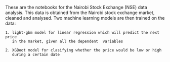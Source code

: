 These are the notebooks for the Nairobi Stock Exchange (NSE) data analysis.
This data is obtained from the Nairobi stock exchange market, cleaned and analysed.
Two machine learning models are then trained on the data:

    1. light-gbm model for linear regression which will predict the next price 
       in the market, given all the dependent  variables
    
    2. XGBoot model for clasifying whether the price would be low or high 
       during a certain date
